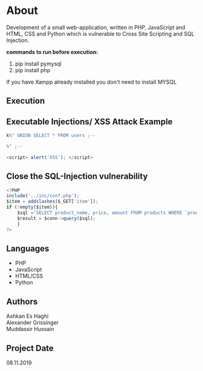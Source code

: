 # About
Development of a small web-application, written in PHP, JavaScript and HTML, CSS and Python
which is vulnerable to Cross Site Scripting and SQL Injection.

**commands to run before execution:** <br>
1. pip install pymysql <br>
2. pip install php

If you have Xampp already installed you don't need to install MYSQL

## Execution

## Executable Injections/ XSS Attack Example

```javascript
k%" UNION SELECT * FROM users ;--

%" ;--

<script> alert('XSS'); </script>
```

## Close the SQL-Injection vulnerability
```javascript
<?PHP
include('../inc/conf.php');
$item = addslashes($_GET['item']);
if (!empty($item)){
	$sql ='SELECT product_name, price, amount FROM products WHERE `product_name` like "%'.$item.'%"';
	$result = $conn->query($sql);
	}
?>
```

## Languages
* PHP
* JavaScript
* HTML/CSS
* Python

## Authors
Ashkan Es Haghi <br>
Alexander Grissinger <br>
Muddassir Hussain <br>

## Project Date
08.11.2019
